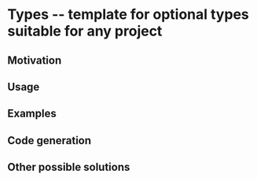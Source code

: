 Types -- template for optional types suitable for any project
===

## Motivation

## Usage

## Examples

## Code generation

## Other possible solutions
